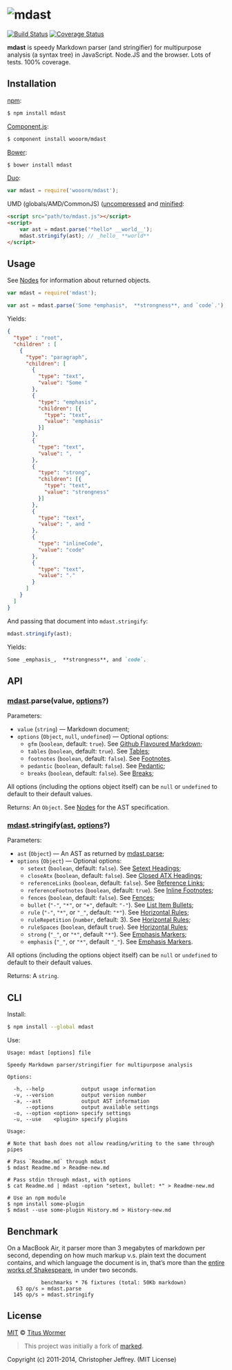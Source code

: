 # ![mdast](https://cdn.rawgit.com/wooorm/mdast/master/logo.svg)

[![Build Status](https://img.shields.io/travis/wooorm/mdast.svg?style=flat)](https://travis-ci.org/wooorm/mdast) [![Coverage Status](https://img.shields.io/coveralls/wooorm/mdast.svg?style=flat)](https://coveralls.io/r/wooorm/mdast?branch=master)

**mdast** is speedy Markdown parser (and stringifier) for multipurpose analysis (a syntax tree) in JavaScript. Node.JS and the browser. Lots of tests. 100% coverage.

## Installation

[npm](https://docs.npmjs.com/cli/install):

```bash
$ npm install mdast
```

[Component.js](https://github.com/componentjs/component):

```bash
$ component install wooorm/mdast
```

[Bower](http://bower.io/#install-packages):

```bash
$ bower install mdast
```

[Duo](http://duojs.org/#getting-started):

```javascript
var mdast = require('wooorm/mdast');
```

UMD (globals/AMD/CommonJS) ([uncompressed](mdast.js) and [minified](mdast.min.js):

```html
<script src="path/to/mdast.js"></script>
<script>
    var ast = mdast.parse('*hello* __world__');
    mdast.stringify(ast); // _hello_ **world**
</script>
```

## Usage

See [Nodes](doc/Nodes.md) for information about returned objects.

```javascript
var mdast = require('mdast');

var ast = mdast.parse('Some *emphasis*,  **strongness**, and `code`.');
```

Yields:

```json
{
  "type" : "root",
  "children" : [
    {
      "type": "paragraph",
      "children": [
        {
          "type": "text",
          "value": "Some "
        },
        {
          "type": "emphasis",
          "children": [{
            "type": "text",
            "value": "emphasis"
          }]
        },
        {
          "type": "text",
          "value": ",  "
        },
        {
          "type": "strong",
          "children": [{
            "type": "text",
            "value": "strongness"
          }]
        },
        {
          "type": "text",
          "value": ", and "
        },
        {
          "type": "inlineCode",
          "value": "code"
        },
        {
          "type": "text",
          "value": "."
        }
      ]
    }
  ]
}
```

And passing that document into `mdast.stringify`:

```javascript
mdast.stringify(ast);
```

Yields:

```markdown
Some _emphasis_,  **strongness**, and `code`.
```

## API

### [mdast](#api).parse(value, [options](doc/Options.md#parse)?)

Parameters:

- `value` (`string`) — Markdown document;
- `options` (`Object`, `null`, `undefined`) — Optional options:
    - `gfm` (`boolean`, default: `true`). See [Github Flavoured Markdown](doc/Options.md#github-flavoured-markdown);
    - `tables` (`boolean`, default: `true`). See [Tables](doc/Options.md#tables);
    - `footnotes` (`boolean`, default: `false`). See [Footnotes](doc/Options.md#footnotes).
    - `pedantic` (`boolean`, default: `false`). See [Pedantic](doc/Options.md#pedantic);
    - `breaks` (`boolean`, default: `false`). See [Breaks](doc/Options.md#breaks);

All options (including the options object itself) can be `null` or `undefined` to default to their default values.

Returns: An `Object`. See [Nodes](doc/Nodes.md) for the AST specification.

### [mdast](#api).stringify([ast](doc/Nodes.md#node), [options](doc/Options.md#stringify)?)

Parameters:

- `ast` (`Object`) — An AST as returned by [mdast.parse](#mdastparsevalue-options);
- `options` (`Object`) — Optional options:
    - `setext` (`boolean`, default: `false`). See [Setext Headings](doc/Options.md#setext-headings);
    - `closeAtx` (`boolean`, default: `false`). See [Closed ATX Headings](doc/Options.md#closed-atx-headings);
    - `referenceLinks` (`boolean`, default: `false`). See [Reference Links](doc/Options.md#reference-links);
    - `referenceFootnotes` (`boolean`, default: `true`). See [Inline Footnotes](doc/Options.md#inline-footnotes);
    - `fences` (`boolean`, default: `false`). See [Fences](doc/Options.md#fences);
    - `bullet` (`"-"`, `"*"`, or `"+"`, default: `"-"`). See [List Item Bullets](doc/Options.md#list-item-bullets);
    - `rule` (`"-"`, `"*"`, or `"_"`, default: `"*"`). See [Horizontal Rules](doc/Options.md#horizontal-rules);
    - `ruleRepetition` (`number`, default: 3). See [Horizontal Rules](doc/Options.md#horizontal-rules);
    - `ruleSpaces` (`boolean`, default `true`). See [Horizontal Rules](doc/Options.md#horizontal-rules);
    - `strong` (`"_"`, or `"*"`, default `"*"`). See [Emphasis Markers](doc/Options.md#emphasis-markers);
    - `emphasis` (`"_"`, or `"*"`, default `"_"`). See [Emphasis Markers](doc/Options.md#emphasis-markers).

All options (including the options object itself) can be `null` or `undefined` to default to their default values.

Returns: A `string`.

## CLI

Install:

```bash
$ npm install --global mdast
```

Use:

```text
Usage: mdast [options] file

Speedy Markdown parser/stringifier for multipurpose analysis

Options:

  -h, --help            output usage information
  -v, --version         output version number
  -a, --ast             output AST information
      --options         output available settings
  -o, --option <option> specify settings
  -u, --use    <plugin> specify plugins

Usage:

# Note that bash does not allow reading/writing to the same through pipes

# Pass `Readme.md` through mdast
$ mdast Readme.md > Readme-new.md

# Pass stdin through mdast, with options
$ cat Readme.md | mdast -option "setext, bullet: *" > Readme-new.md

# Use an npm module
$ npm install some-plugin
$ mdast --use some-plugin History.md > History-new.md
```

## Benchmark

On a MacBook Air, it parser more than 3 megabytes of markdown per second, depending on how much markup v.s. plain text the document contains, and which language the document is in, that’s more than the [entire works of Shakespeare](http://www.gutenberg.org/ebooks/100), in under two seconds.

```text
           benchmarks * 76 fixtures (total: 50Kb markdown)
   63 op/s » mdast.parse
  145 op/s » mdast.stringify
```

## License

[MIT](LICENSE) © [Titus Wormer](http://wooorm.com)

> This project was initially a fork of [marked](https://github.com/chjj/marked).

Copyright (c) 2011-2014, Christopher Jeffrey. (MIT License)
